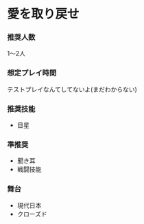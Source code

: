 # 愛を取り戻せ

### 推奨人数

1〜2人

### 想定プレイ時間

テストプレイなんてしてないよ(まだわからない)

### 推奨技能

- 目星

### 準推奨

- 聞き耳
- 戦闘技能

### 舞台

- 現代日本
- クローズド
